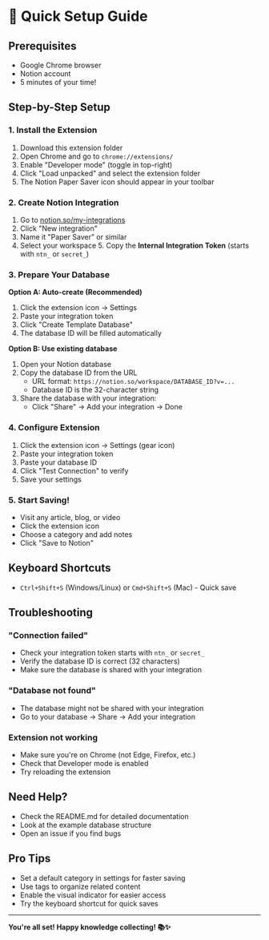 # 🚀 Quick Setup Guide

## Prerequisites
- Google Chrome browser
- Notion account
- 5 minutes of your time!

## Step-by-Step Setup

### 1. Install the Extension
1. Download this extension folder
2. Open Chrome and go to `chrome://extensions/`
3. Enable "Developer mode" (toggle in top-right)
4. Click "Load unpacked" and select the extension folder
5. The Notion Paper Saver icon should appear in your toolbar

### 2. Create Notion Integration
1. Go to [notion.so/my-integrations](https://www.notion.so/my-integrations)
2. Click "New integration"
3. Name it "Paper Saver" or similar
4. Select your workspace
   5. Copy the **Internal Integration Token** (starts with `ntn_` or `secret_`)

### 3. Prepare Your Database
**Option A: Auto-create (Recommended)**
1. Click the extension icon → Settings
2. Paste your integration token
3. Click "Create Template Database"
4. The database ID will be filled automatically

**Option B: Use existing database**
1. Open your Notion database
2. Copy the database ID from the URL
   - URL format: `https://notion.so/workspace/DATABASE_ID?v=...`
   - Database ID is the 32-character string
3. Share the database with your integration:
   - Click "Share" → Add your integration → Done

### 4. Configure Extension
1. Click the extension icon → Settings (gear icon)
2. Paste your integration token
3. Paste your database ID
4. Click "Test Connection" to verify
5. Save your settings

### 5. Start Saving!
- Visit any article, blog, or video
- Click the extension icon
- Choose a category and add notes
- Click "Save to Notion"

## Keyboard Shortcuts
- `Ctrl+Shift+S` (Windows/Linux) or `Cmd+Shift+S` (Mac) - Quick save

## Troubleshooting

### "Connection failed"
- Check your integration token starts with `ntn_` or `secret_`
- Verify the database ID is correct (32 characters)
- Make sure the database is shared with your integration

### "Database not found"
- The database might not be shared with your integration
- Go to your database → Share → Add your integration

### Extension not working
- Make sure you're on Chrome (not Edge, Firefox, etc.)
- Check that Developer mode is enabled
- Try reloading the extension

## Need Help?
- Check the README.md for detailed documentation
- Look at the example database structure
- Open an issue if you find bugs

## Pro Tips
- Set a default category in settings for faster saving
- Use tags to organize related content
- Enable the visual indicator for easier access
- Try the keyboard shortcut for quick saves

---

**You're all set! Happy knowledge collecting! 📚✨** 